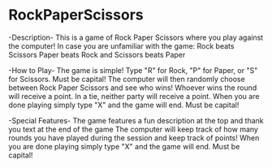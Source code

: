# RockPaperScissors

-Description-
This is a game of Rock Paper Scissors where you play against the computer! 
In case you are unfamiliar with the game:
Rock beats Scissors
Paper beats Rock
and Scissors beats Paper

-How to Play-
The game is simple! Type "R" for Rock, "P" for Paper, or "S" for Scissors. Must be capital! 
The computer will then randomly choose between Rock Paper Scissors and see who wins!
Whoever wins the round will receive a point. In a tie, neither party will receive a point.
When you are done playing simply type "X" and the game will end. Must be capital!

-Special Features-
The game features a fun description at the top and thank you text at the end of the game
The computer will keep track of how many rounds you have played during the session and keep track of points!
When you are done playing simply type "X" and the game will end. Must be capital!
